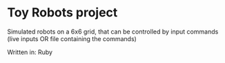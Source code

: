 # Toy Robots project

Simulated robots on a 6x6 grid, that can be controlled by input commands (live inputs OR file containing the commands)

Written in: Ruby